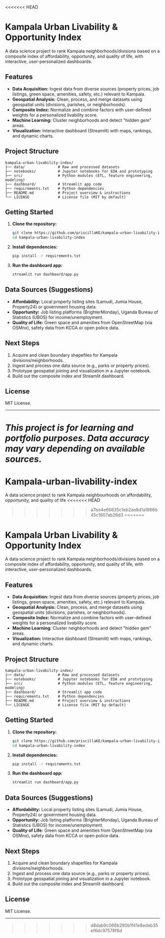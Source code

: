 <<<<<<< HEAD
# Kampala Urban Livability & Opportunity Index

A data science project to rank Kampala neighborhoods/divisions based on a composite index of affordability, opportunity, and quality of life, with interactive, user-personalized dashboards.

## Features

- **Data Acquisition:** Ingest data from diverse sources (property prices, job listings, green space, amenities, safety, etc.) relevant to Kampala.
- **Geospatial Analysis:** Clean, process, and merge datasets using geospatial units (divisions, parishes, or neighborhoods).
- **Composite Index:** Normalize and combine factors with user-defined weights for a personalized livability score.
- **Machine Learning:** Cluster neighborhoods and detect "hidden gem" areas.
- **Visualization:** Interactive dashboard (Streamlit) with maps, rankings, and dynamic charts.

## Project Structure

```
kampala-urban-livability-index/
├── data/               # Raw and processed datasets
├── notebooks/          # Jupyter notebooks for EDA and prototyping
├── src/                # Python modules (ETL, feature engineering, modeling)
├── dashboard/          # Streamlit app code
├── requirements.txt    # Python dependencies
├── README.md           # Project overview & instructions
└── LICENSE             # License file (MIT by default)
```

## Getting Started

1. **Clone the repository:**
   ```bash
   git clone https://github.com/priscillaKE/kampala-urban-livability-index.git
   cd kampala-urban-livability-index
   ```

2. **Install dependencies:**
   ```bash
   pip install -r requirements.txt
   ```

3. **Run the dashboard app:**
   ```bash
   streamlit run dashboard/app.py
   ```

## Data Sources (Suggestions)

- **Affordability:** Local property listing sites (Lamudi, Jumia House, Property24) or government housing data.
- **Opportunity:** Job listing platforms (BrighterMonday), Uganda Bureau of Statistics (UBOS) for income/unemployment.
- **Quality of Life:** Green space and amenities from OpenStreetMap (via OSMnx), safety data from KCCA or open police data.

## Next Steps

1. Acquire and clean boundary shapefiles for Kampala divisions/neighborhoods.
2. Ingest and process one data source (e.g., parks or property prices).
3. Prototype geospatial joining and visualization in a Jupyter notebook.
4. Build out the composite index and Streamlit dashboard.

## License

MIT License.

---

*This project is for learning and portfolio purposes. Data accuracy may vary depending on available sources.*
=======
# Kampala-urban-livability-index
A data science project to rank Kampala neighbourhoods on affordability, opportunity, and quality of life
<<<<<<< HEAD
>>>>>>> a7be4e66635c1eb2ae8d1a1866b45c1607ab26d3
=======
# Kampala Urban Livability & Opportunity Index

A data science project to rank Kampala neighborhoods/divisions based on a composite index of affordability, opportunity, and quality of life, with interactive, user-personalized dashboards.

## Features

- **Data Acquisition:** Ingest data from diverse sources (property prices, job listings, green space, amenities, safety, etc.) relevant to Kampala.
- **Geospatial Analysis:** Clean, process, and merge datasets using geospatial units (divisions, parishes, or neighborhoods).
- **Composite Index:** Normalize and combine factors with user-defined weights for a personalized livability score.
- **Machine Learning:** Cluster neighborhoods and detect "hidden gem" areas.
- **Visualization:** Interactive dashboard (Streamlit) with maps, rankings, and dynamic charts.

## Project Structure

```
kampala-urban-livability-index/
├── data/               # Raw and processed datasets
├── notebooks/          # Jupyter notebooks for EDA and prototyping
├── src/                # Python modules (ETL, feature engineering, modeling)
├── dashboard/          # Streamlit app code
├── requirements.txt    # Python dependencies
├── README.md           # Project overview & instructions
└── LICENSE             # License file (MIT by default)
```

## Getting Started

1. **Clone the repository:**
   ```bash
   git clone https://github.com/priscillaKE/kampala-urban-livability-index.git
   cd kampala-urban-livability-index
   ```

2. **Install dependencies:**
   ```bash
   pip install -r requirements.txt
   ```

3. **Run the dashboard app:**
   ```bash
   streamlit run dashboard/app.py
   ```

## Data Sources (Suggestions)

- **Affordability:** Local property listing sites (Lamudi, Jumia House, Property24) or government housing data.
- **Opportunity:** Job listing platforms (BrighterMonday), Uganda Bureau of Statistics (UBOS) for income/unemployment.
- **Quality of Life:** Green space and amenities from OpenStreetMap (via OSMnx), safety data from KCCA or open police data.

## Next Steps

1. Acquire and clean boundary shapefiles for Kampala divisions/neighborhoods.
2. Ingest and process one data source (e.g., parks or property prices).
3. Prototype geospatial joining and visualization in a Jupyter notebook.
4. Build out the composite index and Streamlit dashboard.

## License

MIT License.

---


>>>>>>> d8dab9c066b280b1f41e8edeb35ef6dc97578f8d
